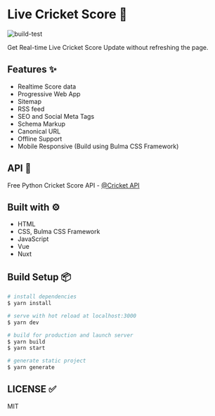 # Live Cricket Score 🏏

![build-test](https://github.com/mskian/vue-cricket/workflows/build-test/badge.svg)

Get Real-time Live Cricket Score Update without refreshing the page.

## Features ✨

- Realtime Score data
- Progressive Web App
- Sitemap
- RSS feed
- SEO and Social Meta Tags
- Schema Markup
- Canonical URL
- Offline Support
- Mobile Responsive (Build using Bulma CSS Framework)

## API 🍘

Free Python Cricket Score API - [@Cricket API](https://github.com/mskian/python-cricket-score/tree/main/api)

## Built with ⚙

- HTML
- CSS, Bulma CSS Framework
- JavaScript
- Vue
- Nuxt

## Build Setup 📦

```bash
# install dependencies
$ yarn install

# serve with hot reload at localhost:3000
$ yarn dev

# build for production and launch server
$ yarn build
$ yarn start

# generate static project
$ yarn generate
```

## LICENSE ✅

MIT

